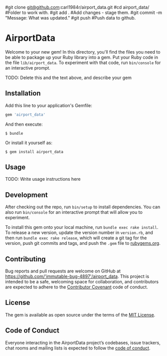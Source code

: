 #git clone git@github.com:carl1984r/airport_data.git
#cd airport_data/ #Folder to work with.
#git add . #Add changes - stage them.
#git commit -m "Message:  What was updated."
#git push #Push data to github.

# AirportData

Welcome to your new gem! In this directory, you'll find the files you need to be able to package up your Ruby library into a gem. Put your Ruby code in the file `lib/airport_data`. To experiment with that code, run `bin/console` for an interactive prompt.

TODO: Delete this and the text above, and describe your gem

## Installation

Add this line to your application's Gemfile:

```ruby
gem 'airport_data'
```

And then execute:

    $ bundle

Or install it yourself as:

    $ gem install airport_data

## Usage

TODO: Write usage instructions here

## Development

After checking out the repo, run `bin/setup` to install dependencies. You can also run `bin/console` for an interactive prompt that will allow you to experiment.

To install this gem onto your local machine, run `bundle exec rake install`. To release a new version, update the version number in `version.rb`, and then run `bundle exec rake release`, which will create a git tag for the version, push git commits and tags, and push the `.gem` file to [rubygems.org](https://rubygems.org).

## Contributing

Bug reports and pull requests are welcome on GitHub at https://github.com/'immutable-bug-4897'/airport_data. This project is intended to be a safe, welcoming space for collaboration, and contributors are expected to adhere to the [Contributor Covenant](http://contributor-covenant.org) code of conduct.

## License

The gem is available as open source under the terms of the [MIT License](https://opensource.org/licenses/MIT).

## Code of Conduct

Everyone interacting in the AirportData project’s codebases, issue trackers, chat rooms and mailing lists is expected to follow the [code of conduct](https://github.com/'immutable-bug-4897'/airport_data/blob/master/CODE_OF_CONDUCT.md).
